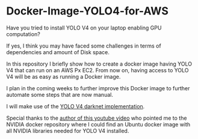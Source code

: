 # Docker-Image-YOLO4-for-AWS

Have you tried to install YOLO V4 on your laptop enabling GPU computation? 

If yes, I think you may have faced some challenges in terms of dependencies and amount of Disk space.

In this repository I briefly show how to create a docker image having YOLO V4 that can run on an AWS Px EC2. 
From now on, having access to YOLO V4 will be as easy as running a Docker image.

I plan in the coming weeks to further improve this Docker image to further automate some steps that are now manual.

I will make use of the [YOLO V4 darknet implementation](https://github.com/AlexeyAB/darknet). 

Special thanks to the [author of this youtube video](https://www.youtube.com/watch?v=B8ZJXKG8AOw&t=491s) who pointed me to the NVIDIA docker repository where I could find an Ubuntu docker image with all NVIDIA libraries needed for YOLO V4 installed.
